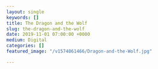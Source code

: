 ```yaml
---
layout: single
keywords: []
title: The Dragon and the Wolf
slug: the-dragon-and-the-wolf
date: 2019-11-01 07:00:00 +0000
medium: Digital
categories: []
featured_image: "/v1574061466/Dragon-and-the-Wolf.jpg"

---
```

